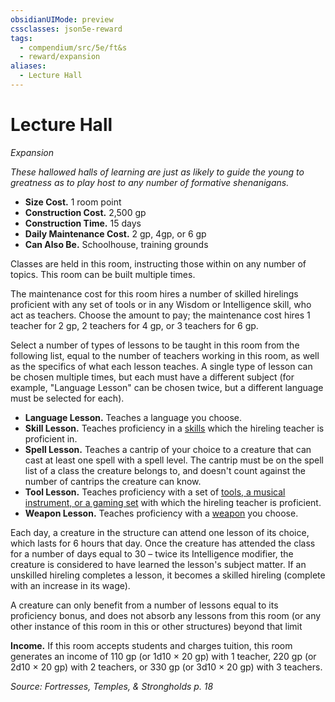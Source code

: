 ```yaml
---
obsidianUIMode: preview
cssclasses: json5e-reward
tags:
  - compendium/src/5e/ft&s
  - reward/expansion
aliases:
  - Lecture Hall
---
```

# Lecture Hall
*Expansion*  

*These hallowed halls of learning are just as likely to guide the young to greatness as to play host to any number of formative shenanigans.*

- **Size Cost.** 1 room point  
- **Construction Cost.** 2,500 gp  
- **Construction Time.** 15 days  
- **Daily Maintenance Cost.** 2 gp, 4gp, or 6 gp  
- **Can Also Be.** Schoolhouse, training grounds  

Classes are held in this room, instructing those within on any number of topics. This room can be built multiple times.

The maintenance cost for this room hires a number of skilled hirelings proficient with any set of tools or in any Wisdom or Intelligence skill, who act as teachers. Choose the amount to pay; the maintenance cost hires 1 teacher for 2 gp, 2 teachers for 4 gp, or 3 teachers for 6 gp.

Select a number of types of lessons to be taught in this room from the following list, equal to the number of teachers working in this room, as well as the specifics of what each lesson teaches. A single type of lesson can be chosen multiple times, but each must have a different subject (for example, "Language Lesson" can be chosen twice, but a different language must be selected for each).

- **Language Lesson.** Teaches a language you choose.  
- **Skill Lesson.** Teaches proficiency in a [skills](2-Mechanics/CLI/tables/skills.md) which the hireling teacher is proficient in.  
- **Spell Lesson.** Teaches a cantrip of your choice to a creature that can cast at least one spell with a spell level. The cantrip must be on the spell list of a class the creature belongs to, and doesn't count against the number of cantrips the creature can know.  
- **Tool Lesson.** Teaches proficiency with a set of [tools, a musical instrument, or a gaming set](2-Mechanics/CLI/tables/tools.md) with which the hireling teacher is proficient.  
- **Weapon Lesson.** Teaches proficiency with a [weapon](2-Mechanics/CLI/tables/weapons.md) you choose.  

Each day, a creature in the structure can attend one lesson of its choice, which lasts for 6 hours that day. Once the creature has attended the class for a number of days equal to 30 – twice its Intelligence modifier, the creature is considered to have learned the lesson's subject matter. If an unskilled hireling completes a lesson, it becomes a skilled hireling (complete with an increase in its wage).

A creature can only benefit from a number of lessons equal to its proficiency bonus, and does not absorb any lessons from this room (or any other instance of this room in this or other structures) beyond that limit

**Income.**  If this room accepts students and charges tuition, this room generates an income of 110 gp (or 1d10 × 20 gp) with 1 teacher, 220 gp (or 2d10 × 20 gp) with 2 teachers, or 330 gp (or 3d10 × 20 gp) with 3 teachers.

*Source: Fortresses, Temples, & Strongholds p. 18*